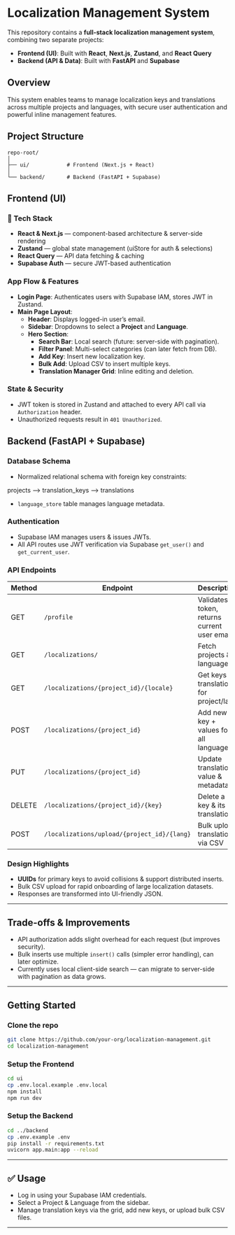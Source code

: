 # Localization Management System

This repository contains a **full-stack localization management system**, combining two separate projects:

- **Frontend (UI)**: Built with **React**, **Next.js**, **Zustand**, and **React Query**
- **Backend (API & Data)**: Built with **FastAPI** and **Supabase**


##  Overview

This system enables teams to manage localization keys and translations across multiple projects and languages, with secure user authentication and powerful inline management features.


##  Project Structure

```
repo-root/
│
├── ui/            # Frontend (Next.js + React)
│
└── backend/       # Backend (FastAPI + Supabase)
```


##  Frontend (UI)

### 🔧 Tech Stack
- **React & Next.js** — component-based architecture & server-side rendering
- **Zustand** — global state management (uiStore for auth & selections)
- **React Query** — API data fetching & caching
- **Supabase Auth** — secure JWT-based authentication

###  App Flow & Features
- **Login Page**: Authenticates users with Supabase IAM, stores JWT in Zustand.
- **Main Page Layout**:
  - **Header**: Displays logged-in user’s email.
  - **Sidebar**: Dropdowns to select a **Project** and **Language**.
  - **Hero Section**:
    - **Search Bar**: Local search (future: server-side with pagination).
    - **Filter Panel**: Multi-select categories (can later fetch from DB).
    - **Add Key**: Insert new localization key.
    - **Bulk Add**: Upload CSV to insert multiple keys.
    - **Translation Manager Grid**: Inline editing and deletion.

### State & Security
- JWT token is stored in Zustand and attached to every API call via `Authorization` header.
- Unauthorized requests result in `401 Unauthorized`.


## Backend (FastAPI + Supabase)

### Database Schema
- Normalized relational schema with foreign key constraints:


projects --> translation\_keys --> translations


- `language_store` table manages language metadata.

### Authentication
- Supabase IAM manages users & issues JWTs.
- All API routes use JWT verification via Supabase `get_user()` and `get_current_user`.

### API Endpoints
| Method | Endpoint                                      | Description                                 |
|--------|-----------------------------------------------|---------------------------------------------|
| GET    | `/profile`                                    | Validates token, returns current user email |
| GET    | `/localizations/`                             | Fetch projects & languages                  |
| GET    | `/localizations/{project_id}/{locale}`        | Get keys & translations for project/lang    |
| POST   | `/localizations/{project_id}`                 | Add new key + values for all languages      |
| PUT    | `/localizations/{project_id}`                 | Update translation value & metadata         |
| DELETE | `/localizations/{project_id}/{key}`           | Delete a key & its translations             |
| POST   | `/localizations/upload/{project_id}/{lang}`   | Bulk upload translations via CSV            |

### Design Highlights
- **UUIDs** for primary keys to avoid collisions & support distributed inserts.
- Bulk CSV upload for rapid onboarding of large localization datasets.
- Responses are transformed into UI-friendly JSON.

---

## Trade-offs & Improvements
- API authorization adds slight overhead for each request (but improves security).
- Bulk inserts use multiple `insert()` calls (simpler error handling), can later optimize.
- Currently uses local client-side search — can migrate to server-side with pagination as data grows.

---

## Getting Started

### Clone the repo
```bash
git clone https://github.com/your-org/localization-management.git
cd localization-management
````

### Setup the Frontend

```bash
cd ui
cp .env.local.example .env.local
npm install
npm run dev
```

### Setup the Backend

```bash
cd ../backend
cp .env.example .env
pip install -r requirements.txt
uvicorn app.main:app --reload
```

---

## ✅ Usage

* Log in using your Supabase IAM credentials.
* Select a Project & Language from the sidebar.
* Manage translation keys via the grid, add new keys, or upload bulk CSV files.

---
